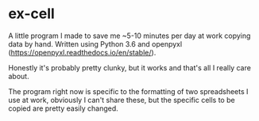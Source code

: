 # ex-cell
A little program I made to save me ~5-10 minutes per day at work copying data by hand. Written using Python 3.6 and openpyxl (https://openpyxl.readthedocs.io/en/stable/). 

Honestly it's probably pretty clunky, but it works and that's all I really care about.

The program right now is specific to the formatting of two spreadsheets I use at work, obviously I can't share these, but the specific cells to be copied are pretty easily changed. 

